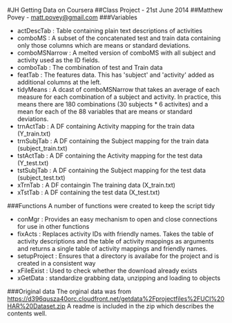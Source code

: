 #JH Getting Data on Coursera
##Class Project - 21st June 2014
##Matthew Povey - matt.povey@gmail.com
###Variables
* actDescTab : Table containing plain text descriptions of activities
* comboMS : A subset of the concatenated test and train data containing only those columns which are means or standard deviations.
* comboMSNarrow : A melted version of comboMS with all subject and activity used as the ID fields.
* comboTab : The combination of test and Train data
* featTab : The features data. This has 'subject' and 'activity' added as additional columns at the left.
* tidyMeans : A dcast of comboMSNarrow that takes an average of each measure for each combination of a subject and activity. In practice, this means there are 180 combinations (30 subjects * 6 activites) and a mean for each of the 88 variables that are means or standard deviations.
* trnActTab : A DF containing Activity mapping for the train data (Y_train.txt)
* trnSubjTab : A DF containing the Subject mapping for the train data (subject_train.txt)
* tstActTab : A DF containing the Activity mapping for the test data (Y_test.txt)
* tstSubjTab : A DF containing the Subject mapping for the test data (subject_test.txt)
* xTrnTab : A DF containgin The training data (X_train.txt)
* xTstTab : A DF containing the test data (X_test.txt)

###Functions
A number of functions were created to keep the script tidy
* conMgr : Provides an easy mechanism to open and close connections for use in other functions
* fixActs : Replaces activity IDs with friendly names. Takes the table of activity descriptions and the table of activity mappings as arguments and returns a single table of activity mappings and friendly names.
* setupProject : Ensures that a directory is availabe for the project and is created in a consistent way
* xFileExist : Used to check whether the download already exists
* xGetData : standardize grabbing data, unzipping and loading to objects

###Original data
The orginal data was from <https://d396qusza40orc.cloudfront.net/getdata%2Fprojectfiles%2FUCI%20HAR%20Dataset.zip>
A readme is included in the zip which describes the contents well.
